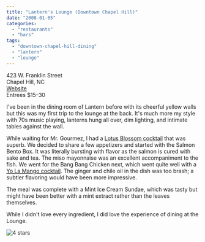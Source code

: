 ```yaml
---
title: "Lantern's Lounge (Downtown Chapel Hill)"
date: "2008-01-05"
categories: 
  - "restaurants"
  - "bars"
tags: 
  - "downtown-chapel-hill-dining"
  - "lantern"
  - "lounge"
---
```


423 W. Franklin Street\
Chapel Hill, NC\
[Website](www.lanternrestaurant.com)\
Entrees $15–30

I've been in the dining room of Lantern before with its cheerful yellow walls but this was my first trip to the lounge at the back. It's much more my style with 70s music playing, lanterns hung all over, dim lighting, and intimate tables against the wall.

While waiting for Mr. Gourmez, I had a [Lotus Blossom cocktail](https://thegourmez.com/blog/2007/04/26/lotus-blossom-lantern-chapel-hill/) that was superb. We decided to share a few appetizers and started with the Salmon Bento Box. It was literally bursting with flavor as the salmon is cured with sake and tea. The miso mayonnaise was an excellent accompaniment to the fish. We went for the Bang Bang Chicken next, which went quite well with a [Yo La Mango cocktail](https://thegourmez.com//blog/2007/04/26/yo-la-mango-lantern-chapel-hill/). The ginger and chile oil in the dish was too brash; a subtler flavoring would have been more impressive.

The meal was complete with a Mint Ice Cream Sundae, which was tasty but might have been better with a mint extract rather than the leaves themselves.

While I didn't love every ingredient, I did love the experience of dining at the Lounge.

![4 stars](http://s3.amazonaws.com/thegourmez-wpmedia/2009/02/rating_truffle1.gif "rating_truffle1")
